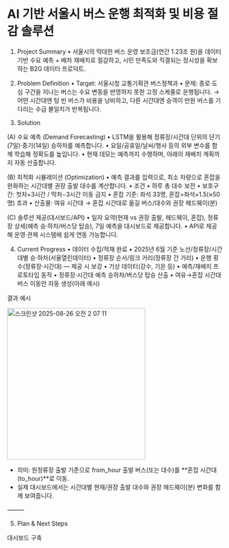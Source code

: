 # AI 기반 서울시 버스 운행 최적화 및 비용 절감 솔루션

1) Project Summary
	•	서울시의 막대한 버스 운영 보조금(연간 1.23조 원)을 데이터 기반 수요 예측 + 배차 재배치로 절감하고, 시민 만족도와 직결되는 정시성을 확보하는 B2G 데이터 프로덕트.

2) Problem Definition
	•	Target: 서울시청 교통기획관 버스정책과
	•	문제: 종로·도심 구간을 지나는 버스는 수요 변동을 반영하지 못한 고정 스케줄로 운행됩니다.
→ 어떤 시간대엔 텅 빈 버스가 비용을 낭비하고, 다른 시간대엔 승객이 만원 버스를 기다리는 수급 불일치가 반복됩니다.

3) Solution

(A) 수요 예측 (Demand Forecasting)
	•	LSTM을 활용해 정류장/시간대 단위의 단기(7일)·중기(14일) 승하차를 예측합니다.
	•	요일/공휴일/날씨/행사 등의 외부 변수를 함께 학습해 정확도를 높입니다.
	•	현재 데모는 예측까지 수행하며, 아래의 재배치 계획까지 자동 산출합니다.

(B) 최적화 시뮬레이션 (Optimization)
	•	예측 결과를 입력으로, 최소 차량으로 혼잡을 완화하는 시간대별 권장 출발 대수를 계산합니다.
	•	조건
	•	하루 총 대수 보전
	•	보호구간: 첫차+3시간 / 막차−3시간 이동 금지
	•	혼잡 기준: 좌석 33명, 혼잡=좌석×1.5(≈50명) 초과
	•	산출물: 여유 시간대 → 혼잡 시간대로 옮길 버스/대수와 권장 헤드웨이(분)

(C) 솔루션 제공(대시보드/API)
	•	일자 요약(현재 vs 권장 출발, 헤드웨이, 혼잡), 정류장 상세(예측 승·하차/버스당 탑승), 7일 예측을 대시보드로 제공합니다.
	•	API로 제공해 운영·관제 시스템에 쉽게 연동 가능합니다.


4) Current Progress
	•	데이터 수집/적재 완료
	•	2025년 6월 기준 노선/정류장/시간대별 승·하차(서울열린데이터)
	•	정류장 순서/링크 거리(정류장 간 거리)
	•	운행 횟수(정류장·시간대) — 제공 시 보강
	•	기상 데이터(강수, 기온 등)
	•	예측/재배치 프로토타입 동작
	•	정류장·시간대 예측 승하차/버스당 탑승 산출
	•	여유→혼잡 시간대 버스 이동안 자동 생성(아래 예시)

결과 예시


<img width="323" height="353" alt="스크린샷 2025-08-26 오전 2 07 11" src="https://github.com/user-attachments/assets/de5d8c4a-4d8c-4c0d-9844-d288c9e49628" />

- 의미: 원정류장 출발 기준으로 from_hour 출발 버스(또는 대수)를 **혼잡 시간대(to_hour)**로 이동.
- 실제 대시보드에서는 시간대별 현재/권장 출발 대수와 권장 헤드웨이(분) 변화를 함께 보여줍니다.

⸻

5) Plan & Next Steps

대시보드 구축
